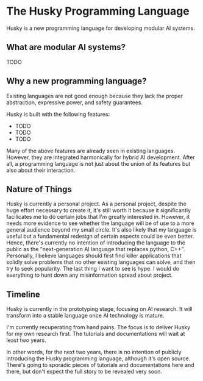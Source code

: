 # The Husky Programming Language

Husky is a new programming language for developing modular AI systems.

## What are modular AI systems?

TODO

## Why a new programming language?

Existing languages are not good enough because they lack the proper abstraction, expressive power, and safety guarantees.

Husky is built with the following features:
- TODO
- TODO
- TODO

Many of the above features are already seen in existing languages. However, they are integrated harmonically for hybrid AI development. After all, a programming language is not just about the union of its features but also about their interaction.

## Nature of Things

Husky is currently a personal project. As a personal project, despite the huge effort necessary to create it, it's still worth it because it significantly facilicates me to do certain jobs that I'm greatly interested in. However, it needs more evidence to see whether the language will be of use to a more general audience beyond my small circle. It's also likely that my language is useful but a fundamental redesign of certain aspects could be even better. Hence, there's currently no intention of introducing the language to the public as the "next-generation AI language that replaces python, C++". Personally, I believe languages should first find killer applications that solidly solve problems that no other existing languages can solve, and then try to seek popularity. The last thing I want to see is hype. I would do everything to hunt down any misinformation spread about project.

## Timeline

Husky is currently in the prototyping stage, focusing on AI research. It will transform into a stable language once AI technology is mature.

I'm currently recuperating from hand pains. The focus is to deliver Husky for my own research first. The tutorials and documentations will wait at least two years.

In other words, for the next two years, there is no intention of publicly introducing the Husky programming language, although it's open source. There's going to sporadic pieces of tutorials and documentations here and there, but don't expect the full story to be revealed very soon.

